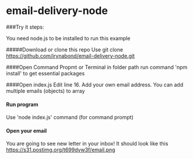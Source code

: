 # email-delivery-node

###Try it steps:

You need node.js to be installed to run this example

#####Download or clone this repo
Use git clone https://github.com/irynabond/email-delivery-node.git

####Open Command Propmt or Terminal in folder path
run command 'npm install' to get essential packages

####Open index.js
Edit line 16. Add your own email address. You can add multiple emails (objects)  to array

#### Run program
Use 'node index.js' command (for command prompt)

#### Open your email
You are going to see new letter in your inbox! It should look like this
https://s31.postimg.org/t699dyw3f/email.png
